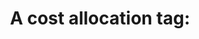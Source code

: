 ---
layout: all-exams
title: "A cost allocation tag:"
blurb: "An AWS Cost and Usage Report can get unwieldly quickly as an organization moves to the cloud. Cost allocation tags help you identify and categorize resour"
quid: 256
---